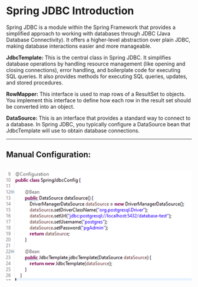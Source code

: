 # Spring JDBC Introduction

Spring JDBC is a module within the Spring Framework that provides a simplified approach to working with databases through JDBC (Java Database Connectivity). It offers a higher-level abstraction over plain JDBC, making database interactions easier and more manageable.

**JdbcTemplate:** This is the central class in Spring JDBC. It simplifies database operations by handling resource management (like opening and closing connections), error handling, and boilerplate code for executing SQL queries. It also provides methods for executing SQL queries, updates, and stored procedures.

**RowMapper:** This interface is used to map rows of a ResultSet to objects. You implement this interface to define how each row in the result set should be converted into an object.

**DataSource:** This is an interface that provides a standard way to connect to a database. In Spring JDBC, you typically configure a DataSource bean that JdbcTemplate will use to obtain database connections.

---
## Manual Configuration:
![This is a image](https://raw.githubusercontent.com/RajeevBandi/SpringBoot_Beginner/main/Jdbc_manual_configuration.png)
---
